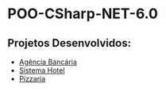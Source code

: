 # POO-CSharp-NET-6.0

## Projetos Desenvolvidos:
- [Agência Bancária](/AgenciaBancaria/)
- [Sistema Hotel](/SistemaHotel/)
- [Pizzaria](/Pizzaria/)